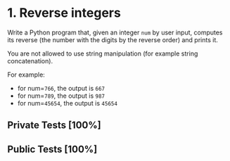 # 1. Reverse integers

Write a Python program that, given an integer `num` by user input, computes its reverse (the number with the digits by the reverse order) and prints it.


You are not allowed to use string manipulation (for example string concatenation).


For example:


* for num=`766`, the output is `667`
* for num=`789`, the output is `987`
* for num=`45654`, the output is `45654`



## Private Tests [100%]

## Public Tests [100%]
